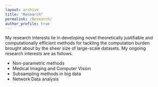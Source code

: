 ```yaml
---
layout: archive
title: "Research"
permalink: /Research/
author_profile: true
---
```


My research interests lie in developing novel theoretically justifiable and computationally efficient methods for tackling the computation burden brought about by the sheer size of large-scale datasets. My ongoing research interests are as follows.

* Non-parametric methods
* Medical Imaging and Computer Vision
* Subsampling methods in big data
* Network Data analysis

